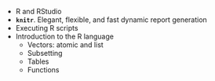 * R and RStudio
* __`knitr`__. Elegant, flexible, and fast dynamic report generation
* Executing R scripts
* Introduction to the R language
    * Vectors: atomic and list
    * Subsetting
    * Tables
    * Functions
